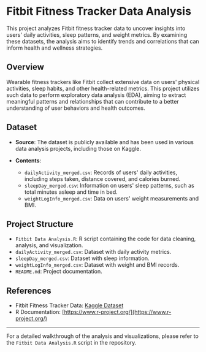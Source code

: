 # Fitbit Fitness Tracker Data Analysis

This project analyzes Fitbit fitness tracker data to uncover insights into users' daily activities, sleep patterns, and weight metrics. By examining these datasets, the analysis aims to identify trends and correlations that can inform health and wellness strategies.

## Overview

Wearable fitness trackers like Fitbit collect extensive data on users' physical activities, sleep habits, and other health-related metrics. This project utilizes such data to perform exploratory data analysis (EDA), aiming to extract meaningful patterns and relationships that can contribute to a better understanding of user behaviors and health outcomes.

## Dataset

* **Source**: The dataset is publicly available and has been used in various data analysis projects, including those on Kaggle.
* **Contents**:

  * `dailyActivity_merged.csv`: Records of users' daily activities, including steps taken, distance covered, and calories burned.
  * `sleepDay_merged.csv`: Information on users' sleep patterns, such as total minutes asleep and time in bed.
  * `weightLogInfo_merged.csv`: Data on users' weight measurements and BMI.

## Project Structure

* `Fitbit Data Analysis.R`: R script containing the code for data cleaning, analysis, and visualization.
* `dailyActivity_merged.csv`: Dataset with daily activity metrics.
* `sleepDay_merged.csv`: Dataset with sleep information.
* `weightLogInfo_merged.csv`: Dataset with weight and BMI records.
* `README.md`: Project documentation.


## References

* Fitbit Fitness Tracker Data: [Kaggle Dataset](https://www.kaggle.com/datasets/arashnic/fitbit)
* R Documentation: [https://www.r-project.org/](https://www.r-project.org/)

---

For a detailed walkthrough of the analysis and visualizations, please refer to the `Fitbit Data Analysis.R` script in the repository.

